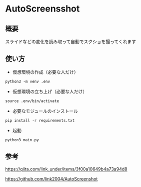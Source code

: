 # AutoScreensshot

## 概要

スライドなどの変化を読み取って自動でスクショを撮ってくれます

## 使い方

- 仮想環境の作成（必要な人だけ）

```
python3 -m venv .env
```

- 仮想環境の立ち上げ（必要な人だけ）

```
source .env/bin/activate
```

- 必要なモジュールのインストール

```
pip install -r requirements.txt
```

- 起動

```
python3 main.py
```

## 参考

https://qiita.com/link_under/items/3f00a10649b4a73a94d8

https://github.com/link2004/AutoScreenshot

